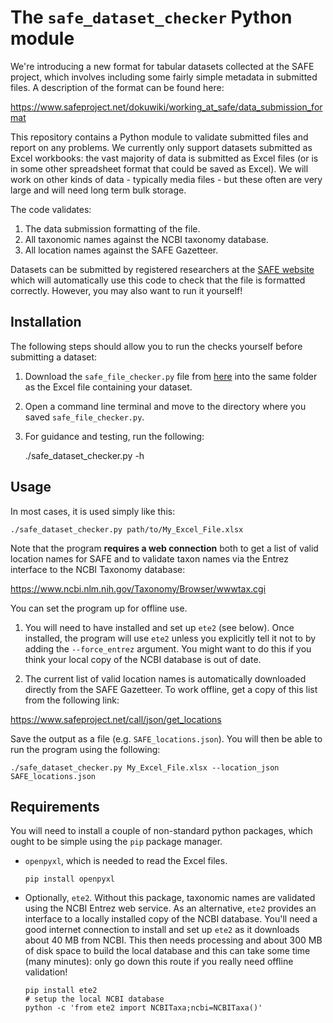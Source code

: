 # The `safe_dataset_checker` Python module

We're introducing a new format for tabular datasets collected at the
SAFE project, which involves including some fairly simple metadata in
submitted files. A description of the format can be found here:

https://www.safeproject.net/dokuwiki/working_at_safe/data_submission_format

This repository contains a Python module to validate submitted files and
report on any problems. We currently only support datasets submitted as
Excel workbooks: the vast majority of data is submitted as Excel files
(or is in some other spreadsheet format that could be saved as Excel).
We will work on other kinds of data - typically media files - but these
often are very large and will need long term bulk storage.

The code validates:

  1. The data submission formatting of the file.
  1. All taxonomic names against the NCBI taxonomy database.
  1. All location names against the SAFE Gazetteer.

Datasets can be submitted by registered researchers at the 
[SAFE website](https://safeproject.net/datasets/submit_dataset)
which will automatically use this code to check that the file is formatted correctly.
However, you may also want to run it yourself!

## Installation

The following steps should allow you to run the checks yourself before submitting a dataset:

1. Download the `safe_file_checker.py` file from [here](https://raw.githubusercontent.com/ImperialCollegeLondon/safe_dataset_checker/master/safe_dataset_checker.py) into the same folder as the Excel file containing your dataset.
2. Open a command line terminal and move to the directory where you saved `safe_file_checker.py`.
3. For guidance and testing, run the following:

    ./safe_dataset_checker.py -h

## Usage

In most cases, it is used simply like this:

    ./safe_dataset_checker.py path/to/My_Excel_File.xlsx

Note that the program __requires a web connection__ both to get a list 
of valid location names for SAFE and to validate taxon names via the
Entrez interface to the NCBI Taxonomy database:

https://www.ncbi.nlm.nih.gov/Taxonomy/Browser/wwwtax.cgi

You can set the program up for offline use.

1. You will need to have installed and set up `ete2` (see below). Once 
installed, the program will use `ete2` unless you explicitly tell it not
to by adding the `--force_entrez` argument. You might want to do this
if you think your local copy of the NCBI database is out of date.

2. The current list of valid location names is automatically downloaded 
directly from the SAFE Gazetteer. To work offline, get a copy of
this list from the following link:

https://www.safeproject.net/call/json/get_locations

Save the output as a file (e.g. `SAFE_locations.json`). You will then
be able to run the program using the following:

    ./safe_dataset_checker.py My_Excel_File.xlsx --location_json SAFE_locations.json

## Requirements

You will need to install a couple of non-standard python packages, which ought
to be simple using the `pip` package manager.

  * `openpyxl`, which is needed to read the Excel files.

        pip install openpyxl

  * Optionally, `ete2`. Without this package, taxonomic names are
  validated using the NCBI Entrez web service. As an alternative, `ete2`
  provides an interface to a locally installed copy of the NCBI
  database. You'll need a good internet connection to install and set up
  `ete2` as it downloads about 40 MB from NCBI. This then needs
  processing and about 300 MB of disk space to build the local database
  and this can take some time (many minutes): only go down this route
  if you really need offline validation!

        pip install ete2
        # setup the local NCBI database
        python -c 'from ete2 import NCBITaxa;ncbi=NCBITaxa()'
